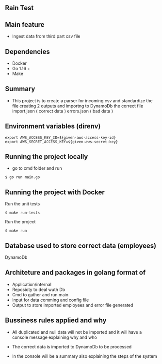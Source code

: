 ## Rain Test

## Main feature

- Ingest data from third part csv file

## Dependencies

- Docker
- Go 1.16 +
- Make

## Summary

- This project is to create a parser for incoming csv and standardize the file creating 2 outputs and importng to DynamoDb the correct file
import.json ( correct data )
errors.json ( bad data )

## Environment variables (direnv)

```
export AWS_ACCESS_KEY_ID=${given-aws-access-key-id}
export AWS_SECRET_ACCESS_KEY=${given-aws-secret-key}
```
## Running the project locally

- go to cmd folder and run 

```
$ go run main.go
```

## Running the project with Docker


Run the unit tests

```
$ make run-tests
```

Run the project

```
$ make run
```

## Database used to store correct data (employees)

DynamoDb

## Architeture and packages in golang format of 

- Application/internal
- Reposioty to deal wuth Db
- Cmd to gather and run main
- Input for data comming and config file
- Output to store imported employees and error file generated
## Bussiness rules applied and why

- All duplicated and null data will not be imported and it will have a console message explaining why and who

- The correct data is imported to DynamoDb to be processed

- In the console will be a summary also explaining the steps of the system



